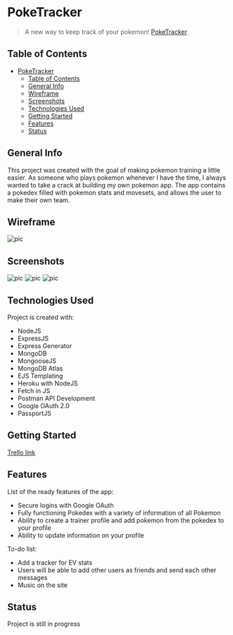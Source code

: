 # PokeTracker
> A new way to keep track of your pokemon!
[PokeTracker](http://cems-poketracker.herokuapp.com/)

## Table of Contents
- [PokeTracker](#poketracker)
  - [Table of Contents](#table-of-contents)
  - [General Info](#general-info)
  - [Wireframe](#wireframe)
  - [Screenshots](#screenshots)
  - [Technologies Used](#technologies-used)
  - [Getting Started](#getting-started)
  - [Features](#features)
  - [Status](#status)

## General Info
This project was created with the goal of making pokemon training a little easier. As someone who plays pokemon whenever I have the time, I always wanted to take a crack at building my own pokemon app. The app contains a pokedex filled with pokemon stats and movesets, and allows the user to make their own team.

## Wireframe
![pic](https://i.imgur.com/6tlRRwD.png/to/img.png)

## Screenshots
![pic](https://i.imgur.com/bcPO7hl.png/to/img.png)
![pic](https://i.imgur.com/uNb7CXG.png/to/img.png)
![pic](https://i.imgur.com/sWoLcPL.png/to/img.png)

## Technologies Used
Project is created with:
 
* NodeJS
* ExpressJS
* Express Generator
* MongoDB
* MongooseJS
* MongoDB Atlas
* EJS Templating
* Heroku with NodeJS
* Fetch in JS
* Postman API Development
* Google OAuth 2.0
* PassportJS 

## Getting Started

[Trello link](https://trello.com/b/T1h9ev7R/poketracker)

## Features
List of the ready features of the app:
* Secure logins with Google OAuth
* Fully functioning Pokedex with a variety of information of all Pokemon
* Ability to create a trainer profile and add pokemon from the pokedex to your profile
* Ability to update information on your profile

To-do list:
* Add a tracker for EV stats
* Users will be able to add other users as friends and send each other messages
* Music on the site

## Status
Project is still in progress
   

